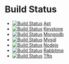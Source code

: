 Build Status
============

* [![Build Status](https://secure.travis-ci.org/branan/puppet-apt.png)](http://travis-ci.org/branan/puppet-apt) [Apt](https://github.com/branan/puppet-apt)
* [![Build Status](https://secure.travis-ci.org/branan/puppetlabs-keystone.png)](http://travis-ci.org/branan/puppetlabs-keystone) [Keystone](https://github.com/branan/puppetlabs-keystone)
* [![Build Status](https://secure.travis-ci.org/branan/puppetlabs-mongodb.png)](http://travis-ci.org/branan/puppetlabs-mongodb) [Mongodb](https://github.com/branan/puppetlabs-mongodb)
* [![Build Status](https://secure.travis-ci.org/branan/puppetlabs-mysql.png)](http://travis-ci.org/branan/puppetlabs-mysql) [Mysql](https://github.com/branan/puppetlabs-mysql)
* [![Build Status](https://secure.travis-ci.org/branan/puppetlabs-nodejs.png)](http://travis-ci.org/branan/puppetlabs-nodejs) [Nodejs](https://github.com/branan/puppetlabs-nodejs)
* [![Build Status](https://secure.travis-ci.org/branan/puppetlabs-rabbitmq.png)](http://travis-ci.org/branan/puppetlabs-rabbitmq) [Rabbitmq](https://github.com/branan/puppetlabs-rabbitmq)
* [![Build Status](https://secure.travis-ci.org/branan/puppetlabs-tftp.png)](http://travis-ci.org/branan/puppetlabs-tftp) [Tftp](https://github.com/branan/puppetlabs-tftp)